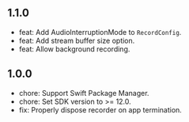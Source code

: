 ## 1.1.0
* feat: Add AudioInterruptionMode to `RecordConfig`.
* feat: Add stream buffer size option.
* feat: Allow background recording.

## 1.0.0
* chore: Support Swift Package Manager.
* chore: Set SDK version to >= 12.0.
* fix: Properly dispose recorder on app termination.